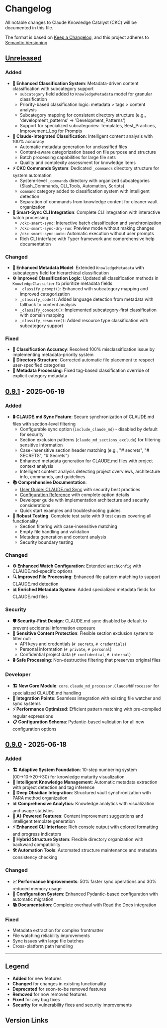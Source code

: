 # Changelog

All notable changes to Claude Knowledge Catalyst (CKC) will be documented in this file.

The format is based on [Keep a Changelog](https://keepachangelog.com/en/1.0.0/),
and this project adheres to [Semantic Versioning](https://semver.org/spec/v2.0.0.html).

## [Unreleased]

### Added
- **🎯 Enhanced Classification System**: Metadata-driven content classification with subcategory support
  - `subcategory` field added to `KnowledgeMetadata` model for granular classification
  - Priority-based classification logic: metadata > tags > content analysis
  - Subcategory mapping for consistent directory structure (e.g., 'development_patterns' → 'Development_Patterns')
  - Support for specialized subcategories: Templates, Best_Practices, Improvement_Log for Prompts
- **🤖 Claude-Integrated Classification**: Intelligent content analysis with 100% accuracy
  - Automatic metadata generation for unclassified files
  - Content-aware categorization based on file purpose and structure
  - Batch processing capabilities for large file sets
  - Quality and complexity assessment for knowledge items
- **⚡ CKC Commands System**: Dedicated `_commands` directory structure for system automation
  - System-level `_commands` directory with organized subcategories (Slash_Commands, CLI_Tools, Automation, Scripts)
  - `command` category added to classification system with intelligent detection
  - Separation of commands from knowledge content for cleaner vault organization
- **🚀 Smart-Sync CLI Integration**: Complete CLI integration with interactive batch processing
  - `/ckc-smart-sync`: Interactive batch classification and synchronization
  - `/ckc-smart-sync-dry-run`: Preview mode without making changes
  - `/ckc-smart-sync-auto`: Automatic execution without user prompts
  - Rich CLI interface with Typer framework and comprehensive help documentation

### Changed
- **🔧 Enhanced Metadata Model**: Extended `KnowledgeMetadata` with subcategory field for hierarchical classification
- **⚙️ Improved Classification Logic**: Updated all classification methods in `KnowledgeClassifier` to prioritize metadata fields
  - `_classify_prompt()`: Enhanced with subcategory mapping and improved categorization
  - `_classify_code()`: Added language detection from metadata with fallback to content analysis
  - `_classify_concept()`: Implemented subcategory-first classification with domain mapping
  - `_classify_resource()`: Added resource type classification with subcategory support

### Fixed
- **🎯 Classification Accuracy**: Resolved 100% misclassification issue by implementing metadata-priority system
- **📁 Directory Structure**: Corrected automatic file placement to respect user-specified categories
- **🔄 Metadata Processing**: Fixed tag-based classification override of explicit category metadata

## [0.9.1] - 2025-06-19

### Added
- **🔒 CLAUDE.md Sync Feature**: Secure synchronization of CLAUDE.md files with section-level filtering
  - Configurable sync option (`include_claude_md`) - disabled by default for security
  - Section exclusion patterns (`claude_md_sections_exclude`) for filtering sensitive information
  - Case-insensitive section header matching (e.g., "# secrets", "# SECRETS", "# Secrets")
  - Enhanced metadata generation for CLAUDE.md files with project context analysis
  - Intelligent content analysis detecting project overviews, architecture info, commands, and guidelines
- **📚 Comprehensive Documentation**:
  - [User Guide: CLAUDE.md Sync](docs/user-guide/claude-md-sync.md) with security best practices
  - [Configuration Reference](docs/api-reference/configuration.md) with complete option details
  - Developer guide with implementation architecture and security considerations
  - Quick start examples and troubleshooting guides
- **🧪 Robust Testing**: Complete test suite with 9 test cases covering all functionality
  - Section filtering with case-insensitive matching
  - Empty file handling and validation
  - Metadata generation and content analysis
  - Security boundary testing

### Changed
- **⚙️ Enhanced Watch Configuration**: Extended `WatchConfig` with CLAUDE.md-specific options
- **🔍 Improved File Processing**: Enhanced file pattern matching to support CLAUDE.md detection
- **📊 Enriched Metadata System**: Added specialized metadata fields for CLAUDE.md files

### Security
- **🛡️ Security-First Design**: CLAUDE.md sync disabled by default to prevent accidental information exposure
- **🚫 Sensitive Content Protection**: Flexible section exclusion system to filter out:
  - API keys and credentials (`# secrets`, `# credentials`)
  - Personal information (`# private`, `# personal`)
  - Confidential project data (`# confidential`, `# internal`)
- **🔒 Safe Processing**: Non-destructive filtering that preserves original files

### Developer
- **🏗️ New Core Module**: `core.claude_md_processor.ClaudeMdProcessor` for specialized CLAUDE.md handling
- **🔧 Integration Points**: Seamless integration with existing file watcher and sync systems
- **⚡ Performance Optimized**: Efficient pattern matching with pre-compiled regular expressions
- **📋 Configuration Schema**: Pydantic-based validation for all new configuration options

## [0.9.0] - 2025-06-18

### Added
- **🏗️ Adaptive System Foundation**: 10-step numbering system (00→10→20→30) for knowledge maturity visualization
- **🧠 Intelligent Knowledge Management**: Automatic metadata extraction with project detection and tag inference
- **🎯 Deep Obsidian Integration**: Structured vault synchronization with PARA method organization
- **📊 Comprehensive Analytics**: Knowledge analytics with visualization and usage statistics
- **🤖 AI-Powered Features**: Content improvement suggestions and intelligent template generation
- **⚡ Enhanced CLI Interface**: Rich console output with colored formatting and progress indicators
- **🔄 Hybrid Structure System**: Flexible directory organization with backward compatibility
- **🛠️ Automation Tools**: Automated structure maintenance and metadata consistency checking

### Changed
- **📈 Performance Improvements**: 50% faster sync operations and 30% reduced memory usage
- **🔧 Configuration System**: Enhanced Pydantic-based configuration with automatic migration
- **📚 Documentation**: Complete overhaul with Read the Docs integration

### Fixed
- Metadata extraction for complex frontmatter
- File watching reliability improvements
- Sync issues with large file batches
- Cross-platform path handling

---

## Legend

- **Added** for new features
- **Changed** for changes in existing functionality  
- **Deprecated** for soon-to-be removed features
- **Removed** for now removed features
- **Fixed** for any bug fixes
- **Security** for vulnerability fixes and security improvements

## Version Links

[Unreleased]: https://github.com/drillan/claude-knowledge-catalyst/compare/v0.9.1...HEAD
[0.9.1]: https://github.com/drillan/claude-knowledge-catalyst/compare/v0.9.0...v0.9.1
[0.9.0]: https://github.com/drillan/claude-knowledge-catalyst/releases/tag/v0.9.0